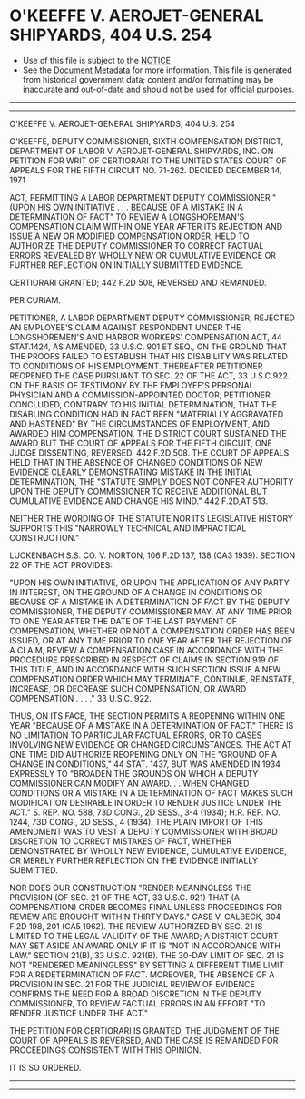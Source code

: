 ---
---

# O'KEEFFE V. AEROJET-GENERAL SHIPYARDS, 404 U.S. 254

* Use of this file is subject to the [NOTICE](https://github.com/publicdocs/notice/blob/master/NOTICE)
* See the [Document Metadata](../../../) for more information.
  This file is generated from historical government data; content and/or formatting may be inaccurate and out-of-date and should not be used for official purposes.

----------
----------

O'KEEFFE V. AEROJET-GENERAL SHIPYARDS, 404 U.S. 254

O'KEEFFE, DEPUTY COMMISSIONER, SIXTH COMPENSATION DISTRICT, DEPARTMENT OF LABOR V. AEROJET-GENERAL SHIPYARDS, INC. ON PETITION FOR WRIT OF CERTIORARI TO THE UNITED STATES COURT OF APPEALS FOR THE FIFTH CIRCUIT NO. 71-262.  DECIDED DECEMBER 14, 1971

ACT, PERMITTING A LABOR DEPARTMENT DEPUTY COMMISSIONER "(UPON HIS OWN INITIATIVE . . . BECAUSE OF A MISTAKE IN A DETERMINATION OF FACT" TO REVIEW A LONGSHOREMAN'S COMPENSATION CLAIM WITHIN ONE YEAR AFTER ITS REJECTION AND ISSUE A NEW OR MODIFIED COMPENSATION ORDER, HELD TO AUTHORIZE THE DEPUTY COMMISSIONER TO CORRECT FACTUAL ERRORS REVEALED BY WHOLLY NEW OR CUMULATIVE EVIDENCE OR FURTHER REFLECTION ON INITIALLY SUBMITTED EVIDENCE.

CERTIORARI GRANTED; 442 F.2D 508, REVERSED AND REMANDED.

PER CURIAM.

PETITIONER, A LABOR DEPARTMENT DEPUTY COMMISSIONER, REJECTED AN EMPLOYEE'S CLAIM AGAINST RESPONDENT UNDER THE LONGSHOREMEN'S AND HARBOR WORKERS' COMPENSATION ACT, 44 STAT.1424, AS AMENDED, 33 U.S.C. 901 ET SEQ., ON THE GROUND THAT THE PROOFS FAILED TO ESTABLISH THAT HIS DISABILITY WAS RELATED TO CONDITIONS OF HIS EMPLOYMENT.  THEREAFTER PETITIONER REOPENED THE CASE PURSUANT TO SEC. 22 OF THE ACT, 33 U.S.C.922.  ON THE BASIS OF TESTIMONY BY THE EMPLOYEE'S PERSONAL PHYSICIAN AND A COMMISSION-APPOINTED DOCTOR, PETITIONER CONCLUDED, CONTRARY TO HIS INITIAL DETERMINATION, THAT THE DISABLING CONDITION HAD IN FACT BEEN "MATERIALLY AGGRAVATED AND HASTENED" BY THE CIRCUMSTANCES OF EMPLOYMENT, AND AWARDED HIM COMPENSATION.  THE DISTRICT COURT SUSTAINED THE AWARD BUT THE COURT OF APPEALS FOR THE FIFTH CIRCUIT, ONE JUDGE DISSENTING, REVERSED.  442 F.2D 508.  THE COURT OF APPEALS HELD THAT IN THE ABSENCE OF CHANGED CONDITIONS OR NEW EVIDENCE CLEARLY DEMONSTRATING MISTAKE IN THE INITIAL DETERMINATION, THE "STATUTE SIMPLY DOES NOT CONFER AUTHORITY UPON THE DEPUTY COMMISSIONER TO RECEIVE ADDITIONAL BUT CUMULATIVE EVIDENCE AND CHANGE HIS MIND."  442 F.2D,AT 513.

NEITHER THE WORDING OF THE STATUTE NOR ITS LEGISLATIVE HISTORY SUPPORTS THIS "NARROWLY TECHNICAL AND IMPRACTICAL CONSTRUCTION."

LUCKENBACH S.S. CO. V. NORTON, 106 F.2D 137, 138 (CA3 1939).  SECTION 22 OF THE ACT PROVIDES:

"UPON HIS OWN INITIATIVE, OR UPON THE APPLICATION OF ANY PARTY IN INTEREST, ON THE GROUND OF A CHANGE IN CONDITIONS OR BECAUSE OF A MISTAKE IN A DETERMINATION OF FACT BY THE DEPUTY COMMISSIONER, THE DEPUTY COMMISSIONER MAY, AT ANY TIME PRIOR TO ONE YEAR AFTER THE DATE OF THE LAST PAYMENT OF COMPENSATION, WHETHER OR NOT A COMPENSATION ORDER HAS BEEN ISSUED, OR AT ANY TIME PRIOR TO ONE YEAR AFTER THE REJECTION OF A CLAIM, REVIEW A COMPENSATION CASE IN ACCORDANCE WITH THE PROCEDURE PRESCRIBED IN RESPECT OF CLAIMS IN SECTION 919 OF THIS TITLE, AND IN ACCORDANCE WITH SUCH SECTION ISSUE A NEW COMPENSATION ORDER WHICH MAY TERMINATE, CONTINUE, REINSTATE, INCREASE, OR DECREASE SUCH COMPENSATION, OR AWARD COMPENSATION . . . ."  33 U.S.C. 922.

THUS, ON ITS FACE, THE SECTION PERMITS A REOPENING WITHIN ONE YEAR "BECAUSE OF A MISTAKE IN A DETERMINATION OF FACT."  THERE IS NO LIMITATION TO PARTICULAR FACTUAL ERRORS, OR TO CASES INVOLVING NEW EVIDENCE OR CHANGED CIRCUMSTANCES.  THE ACT AT ONE TIME DID AUTHORIZE REOPENING ONLY ON THE "GROUND OF A CHANGE IN CONDITIONS," 44 STAT. 1437, BUT WAS AMENDED IN 1934 EXPRESSLY TO "BROADEN THE GROUNDS ON WHICH A DEPUTY COMMISSIONER CAN MODIFY AN AWARD.  . . WHEN CHANGED CONDITIONS OR A MISTAKE IN A DETERMINATION OF FACT MAKES SUCH MODIFICATION DESIRABLE IN ORDER TO RENDER JUSTICE UNDER THE ACT."  S. REP. NO. 588, 73D CONG., 2D SESS., 3-4 (1934); H.R. REP. NO. 1244, 73D CONG., 2D SESS., 4 (1934).  THE PLAIN IMPORT OF THIS AMENDMENT WAS TO VEST A DEPUTY COMMISSIONER WITH BROAD DISCRETION TO CORRECT MISTAKES OF FACT, WHETHER DEMONSTRATED BY WHOLLY NEW EVIDENCE, CUMULATIVE EVIDENCE, OR MERELY FURTHER REFLECTION ON THE EVIDENCE INITIALLY SUBMITTED.

NOR DOES OUR CONSTRUCTION "RENDER MEANINGLESS THE PROVISION (OF SEC. 21 OF THE ACT, 33 U.S.C. 921) THAT (A COMPENSATION) ORDER BECOMES FINAL UNLESS PROCEEDINGS FOR REVIEW ARE BROUGHT WITHIN THIRTY DAYS."  CASE V. CALBECK, 304 F.2D 198, 201 (CA5 1962).  THE REVIEW AUTHORIZED BY SEC. 21 IS LIMITED TO THE LEGAL VALIDITY OF THE AWARD; A DISTRICT COURT MAY SET ASIDE AN AWARD ONLY IF IT IS "NOT IN ACCORDANCE WITH LAW."  SECTION 21(B), 33 U.S.C. 921(B).  THE 30-DAY LIMIT OF SEC. 21 IS NOT "RENDERED MEANINGLESS" BY SETTING A DIFFERENT TIME LIMIT FOR A REDETERMINATION OF FACT.  MOREOVER, THE ABSENCE OF A PROVISION IN SEC. 21 FOR THE JUDICIAL REVIEW OF EVIDENCE CONFIRMS THE NEED FOR A BROAD DISCRETION IN THE DEPUTY COMMISSIONER, TO REVIEW FACTUAL ERRORS IN AN EFFORT "TO RENDER JUSTICE UNDER THE ACT."

THE PETITION FOR CERTIORARI IS GRANTED, THE JUDGMENT OF THE COURT OF APPEALS IS REVERSED, AND THE CASE IS REMANDED FOR PROCEEDINGS CONSISTENT WITH THIS OPINION.

IT IS SO ORDERED.


----------
----------


